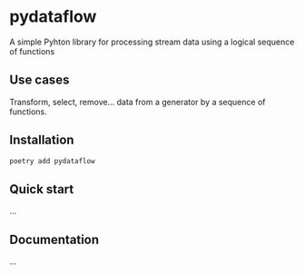 # pydataflow

A simple Pyhton library for processing stream data using a logical sequence of functions

## Use cases

Transform, select, remove... data from a generator by a sequence of functions.

## Installation

```bash
poetry add pydataflow
```

## Quick start

...

## Documentation

...
